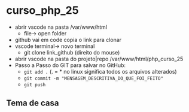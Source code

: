 # curso_php_25

- abrir vscode na pasta /var/www/html
    - file-> open folder
- github vai em code copia o link para clonar
- vscode terminal-> novo terminal
    - git clone link_github (direito do mouse)
- abrir vscode na pasta do projeto|repo /var/www/html/php_curso_25
- Passo a Passo do GIT para salvar no GitHub:
    - `git add .` (. = * no linux significa todos os arquivos alterados)
    - `git commit -m "MENSAGEM_DESCRITIVA_DO_QUE_FOI_FEITO"`
    - `git push`

## Tema de casa
